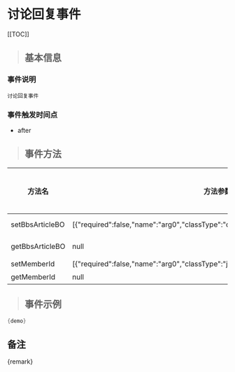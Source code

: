 # 讨论回复事件

[[TOC]]

>## 基本信息

### 事件说明
```text
讨论回复事件
```

### 事件触发时间点
- after

>## 事件方法

方法名 | 方法参数 | 方法返回值 | 版本 | 参数描述
 --- | --- | --- | --- | --- 
setBbsArticleBO|[{"required":false,"name":"arg0","classType":"com.seeyon.apps.bbs.bo.BbsArticleBO"}]|void|设置BbsArticleBO
getBbsArticleBO|null|com.seeyon.apps.bbs.bo.BbsArticleBO|获取BbsArticleBO
setMemberId|[{"required":false,"name":"arg0","classType":"java.lang.Long"}]|void|设置人员Id
getMemberId|null|java.lang.Long|获取人员Id


> ## 事件示例

```java
{demo}
```

## 备注
{remark}